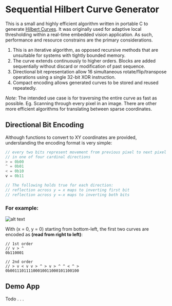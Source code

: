 # Sequential Hilbert Curve Generator

This is a small and highly efficient algorithm written in portable C to generate [Hilbert Curves](https://en.wikipedia.org/wiki/Hilbert_curve). It was originally used for adaptive local thresholding within a real-time embedded vision application. As such, performance and resource constrains are the primary considerations.
1) This is an iterative algorithm, as opposed recursive methods that are unsuitable for systems with tightly bounded memory.
2) The curve extends continuously to higher orders. Blocks are added sequentially without discard or modification of past sequence.
3) Directional bit representation allow 16 simultaneous rotate/flip/transpose operations using a single 32-bit XOR instruction.
4) Compact encoding allows generated curves to be stored and reused repeatedly. 


*Note*:
The intended use case is for traversing the entire curve as fast as possible. Eg. Scanning through every pixel in an image. There are other more efficient algorithms for translating between sparse coordinates.  


## Directional Bit Encoding
Although functions to convert to XY coordinates are provided, understanding the encoding format is very simple:
```C
// every two bits represent movement from previous pixel to next pixel
// in one of four cardinal directions
> = 0b00
^ = 0b01
< = 0b10
v = 0b11

// The following holds true for each direction:
// reflection across y = x maps to inverting first bit
// reflection across y =-x maps to inverting both bits

```
### For example:

![alt text](http://mathworld.wolfram.com/images/eps-gif/HilbertCurve_700.gif)

With (x = 0, y = 0) starting from bottom-left, the first two curves are encoded as **(read from right to left)**:
```
// 1st order
// v > ^
0b110001

// 2nd order
// > v < v v > ^ > v > ^ ^ < ^ >
0b001110111100010011000101100100
```


## Demo App

Todo . . .
